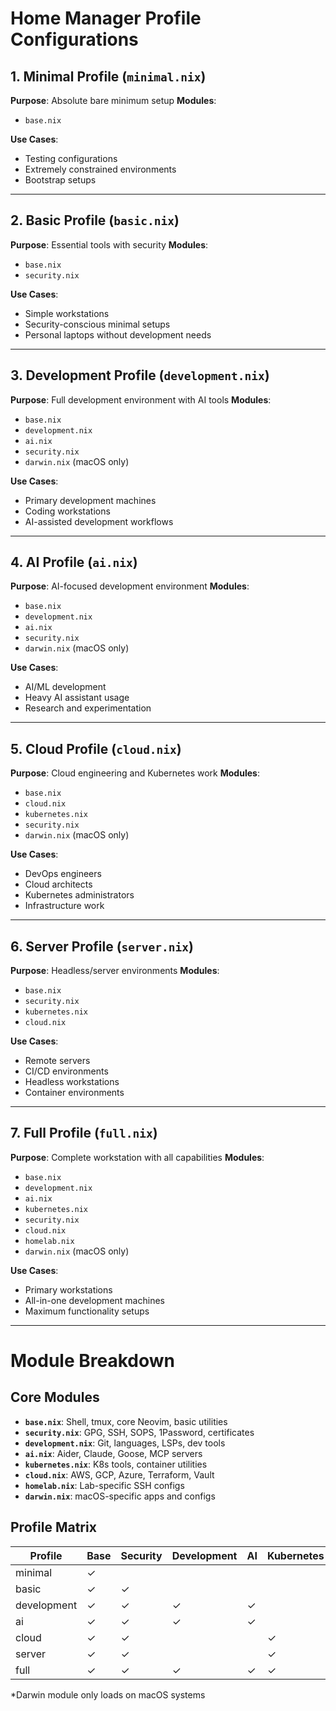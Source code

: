 # Home Manager Profile Configurations

## 1. Minimal Profile (`minimal.nix`)
**Purpose**: Absolute bare minimum setup
**Modules**: 
- `base.nix`

**Use Cases**: 
- Testing configurations
- Extremely constrained environments
- Bootstrap setups

---

## 2. Basic Profile (`basic.nix`) 
**Purpose**: Essential tools with security
**Modules**:
- `base.nix` 
- `security.nix`

**Use Cases**:
- Simple workstations
- Security-conscious minimal setups
- Personal laptops without development needs

---

## 3. Development Profile (`development.nix`)
**Purpose**: Full development environment with AI tools
**Modules**:
- `base.nix`
- `development.nix` 
- `ai.nix`
- `security.nix`
- `darwin.nix` (macOS only)

**Use Cases**:
- Primary development machines
- Coding workstations
- AI-assisted development workflows

---

## 4. AI Profile (`ai.nix`)
**Purpose**: AI-focused development environment
**Modules**:
- `base.nix`
- `development.nix`
- `ai.nix` 
- `security.nix`
- `darwin.nix` (macOS only)

**Use Cases**:
- AI/ML development
- Heavy AI assistant usage
- Research and experimentation

---

## 5. Cloud Profile (`cloud.nix`)
**Purpose**: Cloud engineering and Kubernetes work
**Modules**:
- `base.nix`
- `cloud.nix`
- `kubernetes.nix`
- `security.nix`
- `darwin.nix` (macOS only)

**Use Cases**:
- DevOps engineers
- Cloud architects
- Kubernetes administrators
- Infrastructure work

---

## 6. Server Profile (`server.nix`)
**Purpose**: Headless/server environments
**Modules**:
- `base.nix`
- `security.nix`
- `kubernetes.nix`
- `cloud.nix`

**Use Cases**:
- Remote servers
- CI/CD environments
- Headless workstations
- Container environments

---

## 7. Full Profile (`full.nix`)
**Purpose**: Complete workstation with all capabilities
**Modules**:
- `base.nix`
- `development.nix`
- `ai.nix`
- `kubernetes.nix`
- `security.nix`
- `cloud.nix`
- `homelab.nix`
- `darwin.nix` (macOS only)

**Use Cases**:
- Primary workstations
- All-in-one development machines
- Maximum functionality setups

---

# Module Breakdown

## Core Modules
- **`base.nix`**: Shell, tmux, core Neovim, basic utilities
- **`security.nix`**: GPG, SSH, SOPS, 1Password, certificates
- **`development.nix`**: Git, languages, LSPs, dev tools
- **`ai.nix`**: Aider, Claude, Goose, MCP servers
- **`kubernetes.nix`**: K8s tools, container utilities
- **`cloud.nix`**: AWS, GCP, Azure, Terraform, Vault
- **`homelab.nix`**: Lab-specific SSH configs
- **`darwin.nix`**: macOS-specific apps and configs

## Profile Matrix

| Profile     | Base | Security | Development | AI | Kubernetes | Cloud | Homelab | Darwin |
|-------------|------|----------|-------------|----|-----------  |-------|---------|--------|
| minimal     | ✓    |          |             |    |             |       |         |        |
| basic       | ✓    | ✓        |             |    |             |       |         |        |
| development | ✓    | ✓        | ✓           | ✓  |             |       |         | ✓*     |
| ai          | ✓    | ✓        | ✓           | ✓  |             |       |         | ✓*     |
| cloud       | ✓    | ✓        |             |    | ✓           | ✓     |         | ✓*     |
| server      | ✓    | ✓        |             |    | ✓           | ✓     |         |        |
| full        | ✓    | ✓        | ✓           | ✓  | ✓           | ✓     | ✓       | ✓*     |

*Darwin module only loads on macOS systems